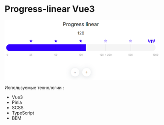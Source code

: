 # Progress-linear Vue3

![alt text](src/assets/images/image.png)

Используемые технологии :

- Vue3
- Pinia
- SCSS
- TypeScript
- BEM
